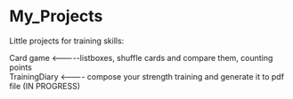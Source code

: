 # My_Projects

Little projects for training skills:

Card game <-----listboxes, shuffle cards and compare them, counting points<br/>
TrainingDiary <---- compose your strength training and generate it to pdf file (IN PROGRESS)
